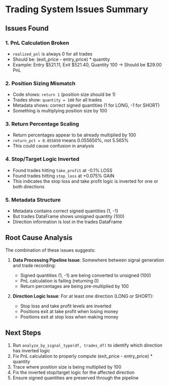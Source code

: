 # Trading System Issues Summary

## Issues Found

### 1. **PnL Calculation Broken**
- `realized_pnl` is always 0 for all trades
- Should be: (exit_price - entry_price) * quantity
- Example: Entry $521.11, Exit $521.40, Quantity 100 → Should be $29.00 PnL

### 2. **Position Sizing Mismatch**
- Code shows: `return 1` (position size should be 1)
- Trades show: `quantity = 100` for all trades
- Metadata shows: correct signed quantities (1 for LONG, -1 for SHORT)
- Something is multiplying position size by 100

### 3. **Return Percentage Scaling**
- Return percentages appear to be already multiplied by 100
- `return_pct = 0.055650` means 0.055650%, not 5.565%
- This could cause confusion in analysis

### 4. **Stop/Target Logic Inverted**
- Found trades hitting `take_profit` at -0.1% LOSS
- Found trades hitting `stop_loss` at +0.075% GAIN
- This indicates the stop loss and take profit logic is inverted for one or both directions

### 5. **Metadata Structure**
- Metadata contains correct signed quantities (1, -1)
- But trades DataFrame shows unsigned quantity (100)
- Direction information is lost in the trades DataFrame

## Root Cause Analysis

The combination of these issues suggests:

1. **Data Processing Pipeline Issue**: Somewhere between signal generation and trade recording:
   - Signed quantities (1, -1) are being converted to unsigned (100)
   - PnL calculation is failing (returning 0)
   - Return percentages are being pre-multiplied by 100

2. **Direction Logic Issue**: For at least one direction (LONG or SHORT):
   - Stop loss and take profit levels are inverted
   - Positions exit at take profit when losing money
   - Positions exit at stop loss when making money

## Next Steps

1. Run `analyze_by_signal_type(df, trades_df)` to identify which direction has inverted logic
2. Fix PnL calculation to properly compute (exit_price - entry_price) * quantity
3. Trace where position size is being multiplied by 100
4. Fix the inverted stop/target logic for the affected direction
5. Ensure signed quantities are preserved through the pipeline